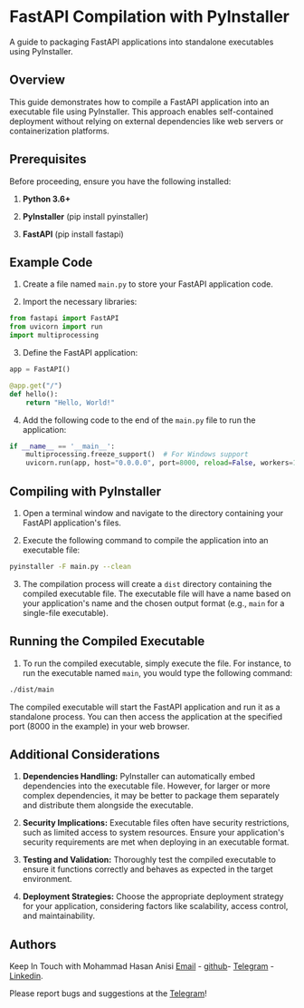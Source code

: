 # FastAPI Compilation with PyInstaller

A guide to packaging FastAPI applications into standalone executables using PyInstaller.

## Overview

This guide demonstrates how to compile a FastAPI application into an executable file using PyInstaller. This approach enables self-contained deployment without relying on external dependencies like web servers or containerization platforms.

## Prerequisites

Before proceeding, ensure you have the following installed:

1. **Python 3.6+**

2. **PyInstaller** (pip install pyinstaller)

3. **FastAPI** (pip install fastapi)

## Example Code

1. Create a file named `main.py` to store your FastAPI application code.

2. Import the necessary libraries:

```python
from fastapi import FastAPI
from uvicorn import run
import multiprocessing
```

3. Define the FastAPI application:

```python
app = FastAPI()

@app.get("/")
def hello():
    return "Hello, World!"
```

4. Add the following code to the end of the `main.py` file to run the application:

```python
if __name__ == '__main__':
    multiprocessing.freeze_support()  # For Windows support
    uvicorn.run(app, host="0.0.0.0", port=8000, reload=False, workers=1)
```

## Compiling with PyInstaller

1. Open a terminal window and navigate to the directory containing your FastAPI application's files.

2. Execute the following command to compile the application into an executable file:

```bash
pyinstaller -F main.py --clean
```

3. The compilation process will create a `dist` directory containing the compiled executable file. The executable file will have a name based on your application's name and the chosen output format (e.g., `main` for a single-file executable).

## Running the Compiled Executable

1. To run the compiled executable, simply execute the file. For instance, to run the executable named `main`, you would type the following command:

```bash
./dist/main
```

The compiled executable will start the FastAPI application and run it as a standalone process. You can then access the application at the specified port (8000 in the example) in your web browser.

## Additional Considerations

1. **Dependencies Handling:** PyInstaller can automatically embed dependencies into the executable file. However, for larger or more complex dependencies, it may be better to package them separately and distribute them alongside the executable.

2. **Security Implications:** Executable files often have security restrictions, such as limited access to system resources. Ensure your application's security requirements are met when deploying in an executable format.

3. **Testing and Validation:** Thoroughly test the compiled executable to ensure it functions correctly and behaves as expected in the target environment.

4. **Deployment Strategies:** Choose the appropriate deployment strategy for your application, considering factors like scalability, access control, and maintainability.





Authors
-------

Keep In Touch with Mohammad Hasan Anisi [Email](mailto:mohammadhasananisiqom@gmail.com) - [github](https://github.com/mohammadhasananisi)- [Telegram](https://t.me/mohammadhasananisi) - [Linkedin](https://linkedin.com/in/mohammad-hasan-anisi).

Please report bugs and suggestions at the [Telegram](https://t.me/mohammadhasananisi)!
```
